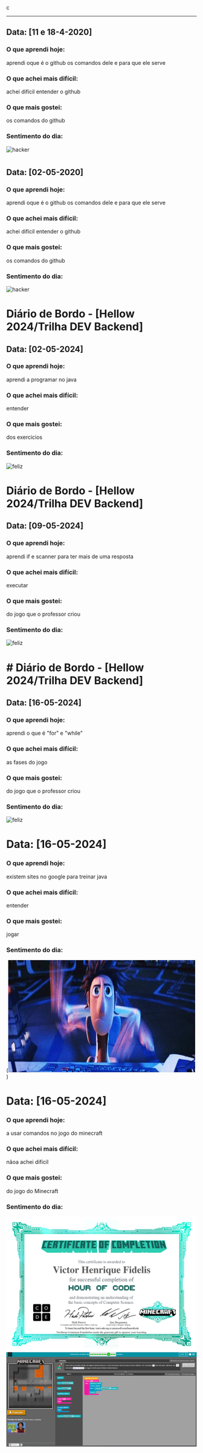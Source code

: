 c

---
## Data: [11 e 18-4-2020]

### O que aprendi hoje:
aprendi oque é o github os comandos dele e para que ele serve

### O que achei mais difícil:
achei difícil entender o github

### O que mais gostei:
os comandos do github 

### Sentimento do dia:
![hacker](https://media4.giphy.com/media/v1.Y2lkPTc5MGI3NjExZmc1bGNvbGoxMnIwd2EzMTRrcGhteWVlaDV1anV5Nm5remM3YTM4OSZlcD12MV9pbnRlcm5hbF9naWZfYnlfaWQmY3Q9Zw/B4dt6rXq6nABilHTYM/giphy.gif
)
# 

## Data: [02-05-2020]

### O que aprendi hoje:
aprendi oque é o github os comandos dele e para que ele serve

### O que achei mais difícil:
achei difícil entender o github

### O que mais gostei:
os comandos do github 

### Sentimento do dia:
![hacker](https://media4.giphy.com/media/v1.Y2lkPTc5MGI3NjExZmc1bGNvbGoxMnIwd2EzMTRrcGhteWVlaDV1anV5Nm5remM3YTM4OSZlcD12MV9pbnRlcm5hbF9naWZfYnlfaWQmY3Q9Zw/B4dt6rXq6nABilHTYM/giphy.gif
)

# Diário de Bordo - [Hellow 2024/Trilha DEV Backend]

## Data: [02-05-2024]

### O que aprendi hoje:
aprendi a programar no java
### O que achei mais difícil:
entender

### O que mais gostei:
dos exercicios

### Sentimento do dia:
![feliz](https://media2.giphy.com/media/v1.Y2lkPTc5MGI3NjExaXozdW41ZzJhbmRzazBjaTYwanA3MTdpeXNwdzV2d3I5bTdnNjczeiZlcD12MV9pbnRlcm5hbF9naWZfYnlfaWQmY3Q9Zw/guufsF0Az3Lpu/giphy.gif)

# Diário de Bordo - [Hellow 2024/Trilha DEV Backend]

## Data: [09-05-2024]

### O que aprendi hoje:
aprendi if e scanner para ter mais de uma resposta

### O que achei mais difícil:
executar

### O que mais gostei:
do jogo que o professor criou

### Sentimento do dia:
![feliz](https://media1.giphy.com/media/v1.Y2lkPTc5MGI3NjExMDN2eG4ycTVia2lhMHUycjBoam91bmJzeDNoeW9xMHU5cm1yZTQ4dSZlcD12MV9pbnRlcm5hbF9naWZfYnlfaWQmY3Q9Zw/Dg4TxjYikCpiGd7tYs/giphy.gif)
 
# # Diário de Bordo - [Hellow 2024/Trilha DEV Backend]

## Data: [16-05-2024]

### O que aprendi hoje:
aprendi o que é "for" e "while"

### O que achei mais difícil:
as fases do jogo

### O que mais gostei:
do jogo que o professor criou

### Sentimento do dia:
![feliz](https://media2.giphy.com/media/v1.Y2lkPTc5MGI3NjExdG1nd3RxY3BucGxzajQ1bHJ2MHo5emFybDZ2aWZjM2luOXYyNXJraiZlcD12MV9pbnRlcm5hbF9naWZfYnlfaWQmY3Q9Zw/xT5LMHxhOfscxPfIfm/giphy.gifsssssss)

# Data: [16-05-2024]

### O que aprendi hoje:
existem sites no google para treinar java

### O que achei mais difícil:
entender

### O que mais gostei:
jogar

### Sentimento do dia:
(![Alt text](image.png))

# Data: [16-05-2024]

### O que aprendi hoje:
a usar comandos no jogo do minecraft


### O que achei mais difícil:
nãoa achei difícil

### O que mais gostei:
do jogo do Minecraft

### Sentimento do dia:
![Alt text](Certificado-1.jpg)
![Alt text](image-1.png)
